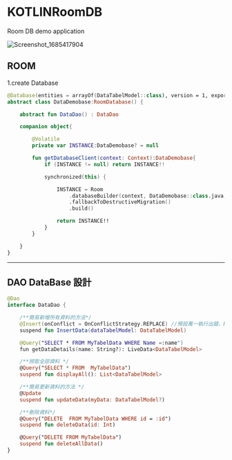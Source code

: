 # KOTLINRoomDB
Room DB demo application 

![Screenshot_1685417904](https://github.com/code09128/KOTLINRoomDB/assets/32324308/df476dbf-dd0f-4ecc-8c31-90e4ef8c6444)

## ROOM 
1.create Database 

```kotlin
@Database(entities = arrayOf(DataTabelModel::class), version = 1, exportSchema = false)
abstract class DataDemobase:RoomDatabase() {

    abstract fun DataDao() : DataDao

    companion object{

        @Volatile
        private var INSTANCE:DataDemobase? = null

        fun getDatabaseClient(context: Context):DataDemobase{
            if (INSTANCE != null) return INSTANCE!!

            synchronized(this) {

                INSTANCE = Room
                    .databaseBuilder(context, DataDemobase::class.java, "DataDemobase_database")
                    .fallbackToDestructiveMigration()
                    .build()

                return INSTANCE!!
            }
        }

    }
}
```
-------------------------------------------------------------------------------------------------

## DAO DataBase 設計

```kotlin
@Dao
interface DataDao {

    /**簡易新增所有資料的方法*/
    @Insert(onConflict = OnConflictStrategy.REPLACE) //預設萬一執行出錯，REPLACE為覆蓋
    suspend fun InsertData(dataTabelModel: DataTabelModel)

    @Query("SELECT * FROM MyTabelData WHERE Name =:name")
    fun getDataDetails(name: String?): LiveData<DataTabelModel>

    /**撈取全部資料 */
    @Query("SELECT * FROM  MyTabelData")
    suspend fun displayAll(): List<DataTabelModel>

    /**簡易更新資料的方法 */
    @Update
    suspend fun updateData(myData: DataTabelModel?)

    /**刪除資料*/
    @Query("DELETE  FROM MyTabelData WHERE id = :id")
    suspend fun deleteData(id: Int)

    @Query("DELETE FROM MyTabelData")
    suspend fun deleteAllData()
}
```
